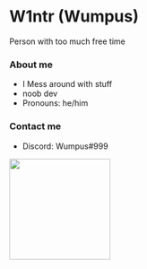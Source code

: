 # W1ntr (Wumpus)
 
 Person with too much free time

### About me
- I Mess around with stuff
- noob dev
- Pronouns: he/him


### Contact me
- Discord: Wumpus#999

 
<p float="left">
  <img src="https://github-readme-stats.vercel.app/api?username=W1ntr&show_icons=true&theme=buefy" height="180">
</p>
